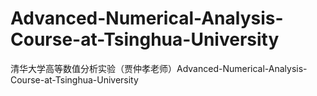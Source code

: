 # Advanced-Numerical-Analysis-Course-at-Tsinghua-University
清华大学高等数值分析实验（贾仲孝老师）Advanced-Numerical-Analysis-Course-at-Tsinghua-University
